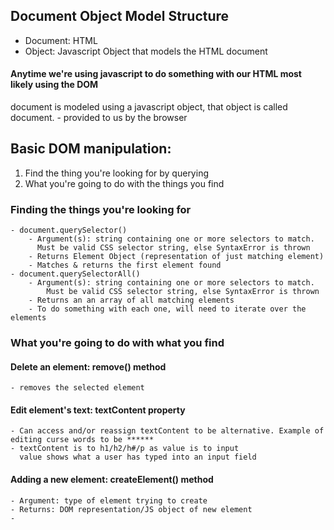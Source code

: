 ## Document Object Model Structure
- Document: HTML
- Object: Javascript Object that models the HTML document

#### Anytime we're using javascript to do something with our HTML most likely using the DOM

document is modeled using a javascript object, that object is called document.
	- provided to us by the browser

## Basic DOM manipulation:
1. Find the thing you're looking for by querying 
2. What you're going to do with the things you find

### Finding the things you're looking for
	- document.querySelector()
		- Argument(s): string containing one or more selectors to match.
		  Must be valid CSS selector string, else SyntaxError is thrown
		- Returns Element Object (representation of just matching element)
		- Matches & returns the first element found
	- document.querySelectorAll()
		- Argument(s): string containing one or more selectors to match.
		  	Must be valid CSS selector string, else SyntaxError is thrown
		- Returns an an array of all matching elements
		- To do something with each one, will need to iterate over the elements

### What you're going to do with what you find
#### Delete an element: remove() method
	- removes the selected element
#### Edit element's text: textContent property
	- Can access and/or reassign textContent to be alternative. Example of editing curse words to be ******
	- textContent is to h1/h2/h#/p as value is to input
	  value shows what a user has typed into an input field
#### Adding a new element: createElement() method
	- Argument: type of element trying to create
	- Returns: DOM representation/JS object of new element
	- 